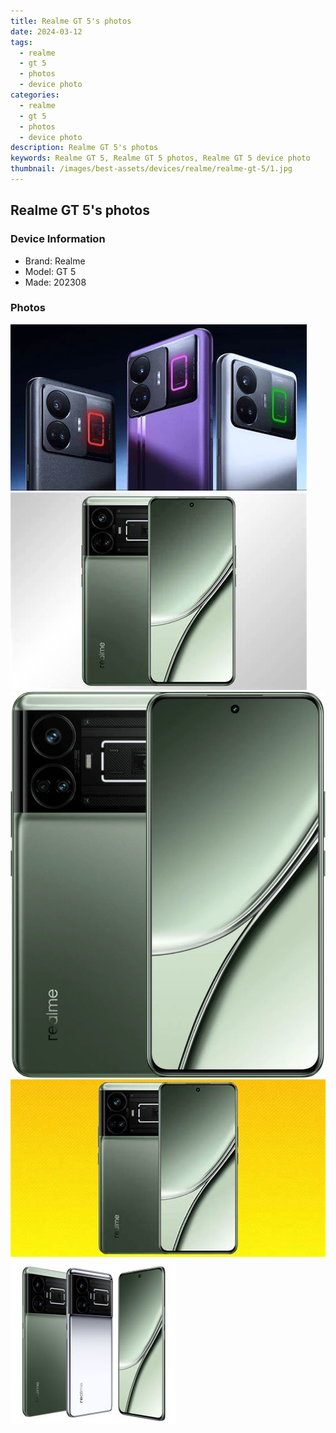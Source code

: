 ```yaml
---
title: Realme GT 5's photos
date: 2024-03-12
tags: 
  - realme
  - gt 5
  - photos
  - device photo
categories: 
  - realme
  - gt 5
  - photos
  - device photo
description: Realme GT 5's photos
keywords: Realme GT 5, Realme GT 5 photos, Realme GT 5 device photo
thumbnail: /images/best-assets/devices/realme/realme-gt-5/1.jpg
---
```


## Realme GT 5's photos

### Device Information

- Brand: Realme
- Model: GT 5
- Made: 202308

### Photos

![/images/best-assets/devices/realme/realme-gt-5/1.jpg](/images/best-assets/devices/realme/realme-gt-5/1.jpg)
![/images/best-assets/devices/realme/realme-gt-5/2.jpg](/images/best-assets/devices/realme/realme-gt-5/2.jpg)
![/images/best-assets/devices/realme/realme-gt-5/3.jpg](/images/best-assets/devices/realme/realme-gt-5/3.jpg)
![/images/best-assets/devices/realme/realme-gt-5/4.jpg](/images/best-assets/devices/realme/realme-gt-5/4.jpg)
![/images/best-assets/devices/realme/realme-gt-5/5.jpg](/images/best-assets/devices/realme/realme-gt-5/5.jpg)
